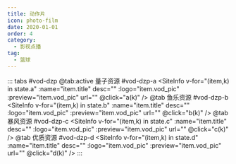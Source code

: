 ```yaml
---
title: 动作片
icon: photo-film
date: 2020-01-01
order: 4
category:
  - 影视点播
tag:
  - 篮球
---
```


<ArtPlayer :src="state.src" :config="hlsConfig(state.p)" />

::: tabs #vod-dzp
@tab:active 量子资源 #vod-dzp-a
<SiteInfo v-for="(item,k) in state.a" :name="item.title" desc="" :logo="item.vod_pic"
:preview="item.vod_pic" url="" @click="a(k)" />
@tab 鱼乐资源 #vod-dzp-b
<SiteInfo v-for="(item,k) in state.b" :name="item.title" desc="" :logo="item.vod_pic"
:preview="item.vod_pic" url="" @click="b(k)" />
@tab 暴风资源 #vod-dzp-c
<SiteInfo v-for="(item,k) in state.c" :name="item.title" desc="" :logo="item.vod_pic"
:preview="item.vod_pic" url="" @click="c(k)" />
@tab 优质资源 #vod-dzp-d
<SiteInfo v-for="(item,k) in state.d" :name="item.title" desc="" :logo="item.vod_pic"
:preview="item.vod_pic" url="" @click="d(k)" />
:::

<script setup>
  import { vod } from '@db'
  import { hlsConfig } from '@cps/artConst'
  import { useStorage } from '@vueuse/core'
  import { onMounted } from "vue";

  const state = useStorage(
    "vod-dzp",
    {
      src:"",
      a: [],
      b: [],
      c: [],
      d: [],
      p: []
    }
  )

  onMounted(async () => {
    state.value.a = (await vod.find({ "name": "lzzy-6" })).data
    state.value.b = (await vod.find({ "name": "ylzy-6" })).data
    state.value.c = (await vod.find({ "name": "bfzy-21" })).data
    state.value.d = (await vod.find({ "name": "yzzy-5" })).data
    a(0)
  });
  const a = (key) => {
    const { a } = state.value
    state.value.p = a
    state.value.src = a[key].url
  }
  const b = (key) => {
    const { b } = state.value
    state.value.p = b
    state.value.src = b[key].url
  }
  const c = (key) => {
    const { c } = state.value
    state.value.p = c
    state.value.src = c[key].url
  }
  const d = (key) => {
    const { d } = state.value
    state.value.p = d
    state.value.src = d[key].url
  }
</script>
